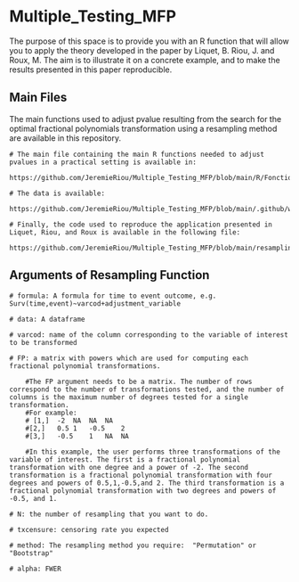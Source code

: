 # Multiple_Testing_MFP
The purpose of this space is to provide you with an R function that will allow you to apply the theory developed in the paper by Liquet, B. Riou, J. and Roux, M. The aim is to illustrate it on a concrete example, and to make the results presented in this paper reproducible.


## Main Files
The main functions used to adjust pvalue resulting from the search for the optimal fractional polynomials transformation using a resampling method are available in this repository.

    # The main file containing the main R functions needed to adjust pvalues in a practical setting is available in:
    
    https://github.com/JeremieRiou/Multiple_Testing_MFP/blob/main/R/Fonctions_MFP.R
    
    # The data is available:  
    
    https://github.com/JeremieRiou/Multiple_Testing_MFP/blob/main/.github/worflows/MPNmultistate(2).Rdata
    
    # Finally, the code used to reproduce the application presented in Liquet, Riou, and Roux is available in the following file:
    
    https://github.com/JeremieRiou/Multiple_Testing_MFP/blob/main/resampling_MFP.R 


## Arguments of Resampling Function

    # formula: A formula for time to event outcome, e.g. Surv(time,event)~varcod+adjustment_variable
    
    # data: A dataframe 
    
    # varcod: name of the column corresponding to the variable of interest to be transformed
    
    # FP: a matrix with powers which are used for computing each fractional polynomial transformations. 
    
        #The FP argument needs to be a matrix. The number of rows correspond to the number of transformations tested, and the number of columns is the maximum number of degrees tested for a single transformation.
        #For example:
        # [1,]	-2	NA	NA	NA
        #[2,]	0.5	1	-0.5	2
        #[3,]	-0.5	1	NA	NA

        #In this example, the user performs three transformations of the variable of interest. The first is a fractional polynomial transformation with one degree and a power of -2. The second transformation is a fractional polynomial transformation with four degrees and powers of 0.5,1,-0.5,and 2. The third transformation is a fractional polynomial transformation with two degrees and powers of -0.5, and 1.
        
    # N: the number of resampling that you want to do.
    
    # txcensure: censoring rate you expected
    
    # method: The resampling method you require:  "Permutation" or "Bootstrap"
    
    # alpha: FWER 
  
